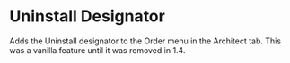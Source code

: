 # Uninstall Designator

Adds the Uninstall designator to the Order menu in the Architect tab. This was a vanilla feature until it was removed in 1.4.